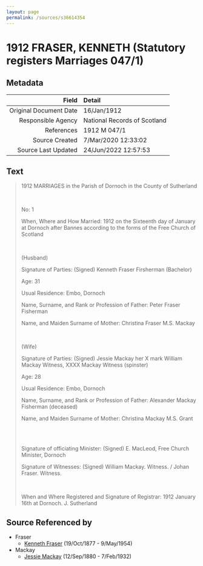 ```yaml
---
layout: page
permalink: /sources/s36614354
---
```


# 1912 FRASER, KENNETH (Statutory registers Marriages 047/1)

## Metadata

Field | Detail
---:|:---
Original Document Date | 16/Jan/1912
Responsible Agency | National Records of Scotland
References | 1912 M 047/1
Source Created | 7/Mar/2020 12:33:02
Source Last Updated | 24/Jun/2022 12:57:53

## Text

> 1912 MARRIAGES in the Parish of Dornoch in the County of Sutherland
>
> <br/>
>
> No: 1
>
> When, Where and How Married: 1912 on the Sixteenth day of January at Dornoch after Bannes according to the forms of the Free Church of Scotland
>
> <br/>
>
> (Husband)
>
> Signature of Parties: (Signed) Kenneth Fraser Firsherman (Bachelor)
>
> Age: 31
>
> Usual Residence: Embo, Dornoch
>
> Name, Surname, and Rank or Profession of Father: Peter Fraser Fisherman
>
> Name, and Maiden Surname of Mother: Christina Fraser M.S. Mackay
>
> <br/>
>
> (Wife)
>
> Signature of Parties: (Signed) Jessie Mackay her X mark William Mackay Witness, XXXX Mackay Witness (spinster)
>
> Age: 28
>
> Usual Residence: Embo, Dornoch
>
> Name, Surname, and Rank or Profession of Father: Alexander Mackay Fisherman (deceased)
>
> Name, and Maiden Surname of Mother: Christina Mackay M.S. Grant
>
> <br/>
>
> <br/>
>
> Signature of officiating Minister: (Signed) E. MacLeod, Free Church Minister, Dornoch
>
> Signature of Witnesses: (Signed) William Mackay. Witness. / Johan Fraser. Witness.
>
> <br/>
>
> When  and Where Registered and Signature of Registrar: 1912 January 16th at Dornoch. J. Sutherland
>

## Source Referenced by

* Fraser
  * [Kenneth Fraser](../people/@91376191@-kenneth-fraser-b1877-10-19-d1954-5-9.md) (19/Oct/1877 - 9/May/1954)
* Mackay
  * [Jessie Mackay](../people/@32677248@-jessie-mackay-b1880-9-12-d1932-2-7.md) (12/Sep/1880 - 7/Feb/1932)
